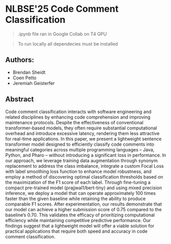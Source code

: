 # NLBSE'25 Code Comment Classification

> .ipynb file ran in Google Collab on T4 GPU

> To run locally all dependecies must be installed

## Authors:
- Brendan Sheidt
- Coen Petto
- Jeremiah Geisterfer

## Abstract
Code comment classification interacts with software engineering and related disciplines by enhancing code comprehension and improving maintenance protocols. Despite the effectiveness of conventional transformer-based models, they often require substantial computational overhead and introduce excessive latency, rendering them less attractive for real-time applications. In this paper, we present a lightweight sentence transformer model designed to efficiently classify code comments into meaningful categories across multiple programming languages – Java, Python, and Pharo – without introducing a significant loss in performance. In our approach, we leverage training data augmentation through synonym replacement to address the class imbalance, integrate a custom Focal Loss with label smoothing loss function to enhance model robustness, and employ a method of discovering optimal classification thresholds based on the maximization of the F1 score of each label. Through fine-tuning a compact pre-trained model (prajjwal1/bert-tiny) and using mixed precision inference, we deploy a model that can operate approximately 100 times faster than the given baseline while retaining the ability to produce comparable F1 scores. After experimentation, our results demonstrate that our model can achieve a higher submission score of 0.75 compared to the baseline’s 0.70. This validates the efficacy of prioritizing computational efficiency while maintaining competitive predictive performance. Our findings suggest that a lightweight model will offer a viable solution for practical applications that require both speed and accuracy in code comment classification.
